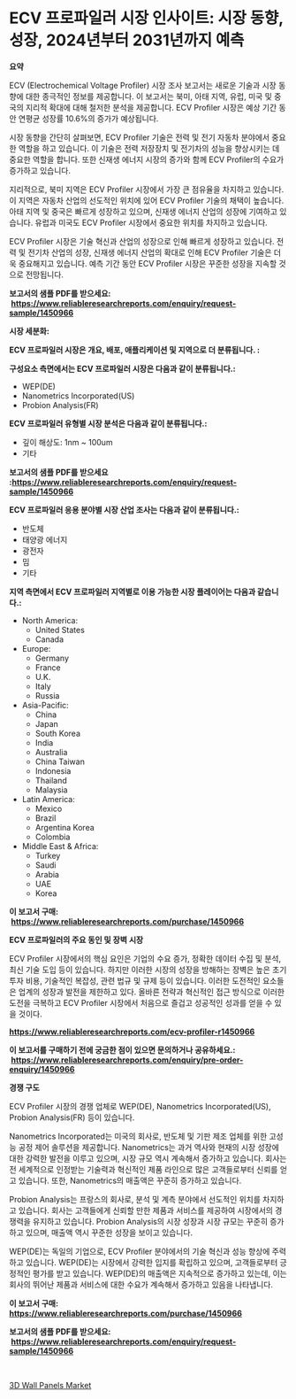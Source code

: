 <p><h1>ECV 프로파일러 시장 인사이트: 시장 동향, 성장, 2024년부터 2031년까지 예측</h1></p><p><strong>요약</strong></p>
<p><p>ECV (Electrochemical Voltage Profiler) 시장 조사 보고서는 새로운 기술과 시장 동향에 대한 종극적인 정보를 제공합니다. 이 보고서는 북미, 아태 지역, 유럽, 미국 및 중국의 지리적 확대에 대해 철저한 분석을 제공합니다. ECV Profiler 시장은 예상 기간 동안 연평균 성장률 10.6%의 증가가 예상됩니다.</p><p>시장 동향을 간단히 살펴보면, ECV Profiler 기술은 전력 및 전기 자동차 분야에서 중요한 역할을 하고 있습니다. 이 기술은 전력 저장장치 및 전기차의 성능을 향상시키는 데 중요한 역할을 합니다. 또한 신재생 에너지 시장의 증가와 함께 ECV Profiler의 수요가 증가하고 있습니다.</p><p>지리적으로, 북미 지역은 ECV Profiler 시장에서 가장 큰 점유율을 차지하고 있습니다. 이 지역은 자동차 산업의 선도적인 위치에 있어 ECV Profiler 기술의 채택이 높습니다. 아태 지역 및 중국은 빠르게 성장하고 있으며, 신재생 에너지 산업의 성장에 기여하고 있습니다. 유럽과 미국도 ECV Profiler 시장에서 중요한 위치를 차지하고 있습니다.</p><p>ECV Profiler 시장은 기술 혁신과 산업의 성장으로 인해 빠르게 성장하고 있습니다. 전력 및 전기차 산업의 성장, 신재생 에너지 산업의 확대로 인해 ECV Profiler 기술은 더욱 중요해지고 있습니다. 예측 기간 동안 ECV Profiler 시장은 꾸준한 성장을 지속할 것으로 전망됩니다.</p></p>
<p><strong>보고서의 샘플 PDF를 받으세요: &nbsp;<a href="https://www.reliableresearchreports.com/enquiry/request-sample/1450966">https://www.reliableresearchreports.com/enquiry/request-sample/1450966</a></strong></p>
<p><strong>시장 세분화:</strong></p>
<p><strong> ECV 프로파일러 시장은 개요, 배포, 애플리케이션 및 지역으로 더 분류됩니다. :</strong></p>
<p><strong>구성요소 측면에서는 ECV 프로파일러 시장은 다음과 같이 분류됩니다.:</strong></p>
<p><ul><li>WEP(DE)</li><li>Nanometrics Incorporated(US)</li><li>Probion Analysis(FR)</li></ul></p>
<p><strong> ECV 프로파일러 유형별 시장 분석은 다음과 같이 분류됩니다.:</strong></p>
<p><ul><li>깊이 해상도: 1nm ~ 100um</li><li>기타</li></ul></p>
<p><strong>보고서의 샘플 PDF를 받으세요 :<a href="https://www.reliableresearchreports.com/enquiry/request-sample/1450966">https://www.reliableresearchreports.com/enquiry/request-sample/1450966</a></strong></p>
<p><strong> ECV 프로파일러 응용 분야별 시장 산업 조사는 다음과 같이 분류됩니다.:</strong></p>
<p><ul><li>반도체</li><li>태양광 에너지</li><li>광전자</li><li>밈</li><li>기타</li></ul></p>
<p><strong>지역 측면에서 ECV 프로파일러 지역별로 이용 가능한 시장 플레이어는 다음과 같습니다.:</strong></p>
<p><ul>
    <li>
        North America:
        <ul>
            <li>United States</li>
            <li>Canada</li>
        </ul>
    </li>
    <li>
        Europe:
        <ul>
            <li>Germany</li>
            <li>France</li>
            <li>U.K.</li>
            <li>Italy</li>
            <li>Russia</li>
        </ul>
    </li>
    <li>
        Asia-Pacific:
        <ul>
            <li>China</li>
            <li>Japan</li>
            <li>South Korea</li>
            <li>India</li>
            <li>Australia</li>
            <li>China Taiwan</li>
            <li>Indonesia</li>
            <li>Thailand</li>
            <li>Malaysia</li>
        </ul>
    </li>
    <li>
        Latin America:
        <ul>
            <li>Mexico</li>
            <li>Brazil</li>
            <li>Argentina Korea</li>
            <li>Colombia</li>
        </ul>
    </li>
    <li>
        Middle East & Africa:
        <ul>
            <li>Turkey</li>
            <li>Saudi</li>
            <li>Arabia</li>
            <li>UAE</li>
            <li>Korea</li>
        </ul>
    </li>
    </ul></p>
<p><strong>이 보고서 구매: &nbsp;<a href="https://www.reliableresearchreports.com/purchase/1450966">https://www.reliableresearchreports.com/purchase/1450966</a></strong></p>
<p><strong>ECV 프로파일러의 주요 동인 및 장벽 시장</strong></p>
<p><p>ECV Profiler 시장에서의 핵심 요인은 기업의 수요 증가, 정확한 데이터 수집 및 분석, 최신 기술 도입 등이 있습니다. 하지만 이러한 시장의 성장을 방해하는 장벽은 높은 초기 투자 비용, 기술적인 복잡성, 관련 법규 및 규제 등이 있습니다. 이러한 도전적인 요소들은 업계의 성장과 발전을 제한하고 있다. 올바른 전략과 혁신적인 접근 방식으로 이러한 도전을 극복하고 ECV Profiler 시장에서 처음으로 즐겁고 성공적인 성과를 얻을 수 있을 것이다.</p></p>
<p><strong><a href="https://www.reliableresearchreports.com/ecv-profiler-r1450966">https://www.reliableresearchreports.com/ecv-profiler-r1450966</a></strong></p>
<p><strong>이 보고서를 구매하기 전에 궁금한 점이 있으면 문의하거나 공유하세요.: &nbsp;<a href="https://www.reliableresearchreports.com/enquiry/pre-order-enquiry/1450966">https://www.reliableresearchreports.com/enquiry/pre-order-enquiry/1450966</a></strong></p>
<p><strong>경쟁 구도</strong></p>
<p><p>ECV Profiler 시장의 경쟁 업체로 WEP(DE), Nanometrics Incorporated(US), Probion Analysis(FR) 등이 있습니다. </p><p>Nanometrics Incorporated는 미국의 회사로, 반도체 및 기판 제조 업체를 위한 고성능 공정 제어 솔루션을 제공합니다. Nanometrics는 과거 역사와 현재의 시장 성장에 대한 강력한 발전을 이루고 있으며, 시장 규모 역시 계속해서 증가하고 있습니다. 회사는 전 세계적으로 인정받는 기술력과 혁신적인 제품 라인으로 많은 고객들로부터 신뢰를 얻고 있습니다. 또한, Nanometrics의 매출액은 꾸준히 증가하고 있습니다.</p><p>Probion Analysis는 프랑스의 회사로, 분석 및 계측 분야에서 선도적인 위치를 차지하고 있습니다. 회사는 고객들에게 신뢰할 만한 제품과 서비스를 제공하여 시장에서의 경쟁력을 유지하고 있습니다. Probion Analysis의 시장 성장과 시장 규모는 꾸준히 증가하고 있으며, 매출액 역시 꾸준한 성장을 보이고 있습니다.</p><p>WEP(DE)는 독일의 기업으로, ECV Profiler 분야에서의 기술 혁신과 성능 향상에 주력하고 있습니다. WEP(DE)는 시장에서 강력한 입지를 확립하고 있으며, 고객들로부터 긍정적인 평가를 받고 있습니다. WEP(DE)의 매출액은 지속적으로 증가하고 있는데, 이는 회사의 뛰어난 제품과 서비스에 대한 수요가 계속해서 증가하고 있음을 나타냅니다.</p></p>
<p><strong>이 보고서 구매: &nbsp; <a href="https://www.reliableresearchreports.com/purchase/1450966">https://www.reliableresearchreports.com/purchase/1450966</a></strong></p>
<p><strong>보고서의 샘플 PDF를 받으세요: &nbsp;<a href="https://www.reliableresearchreports.com/enquiry/request-sample/1450966">https://www.reliableresearchreports.com/enquiry/request-sample/1450966</a></strong><strong></strong></p>
<p>&nbsp;</p>
<p><p><a href="https://noble-drawer-34c.notion.site/3D-Wall-Panels-Market-Size-Market-Trends-and-Growth-Outlook-forecasted-for-period-from-2024-to-203-c95b4a33a843471b8b5a69d7201e5adc">3D Wall Panels Market</a></p></p>